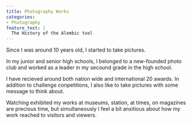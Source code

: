 ```yaml
---
title: Photography Works
categories:
- Photography
feature_text: |
  The History of the Alembic tool
---
```


Since I was around 10 years old, I started to take pictures.

In my junior and senior high schools, I belonged to a new-founded photo club and worked as a leader in my secound grade in the high school.

I have recieved around both nation wide and international 20 awards. In addition to challenge conpetitions, I also like to take pictures with some message to think about. 

Watching exhibited my works at museums, station, at times, on magazines are precious time, but simultaneously I feel a bit anxitious about how my work reached to visitors and viewers. 

<!-- more -->
